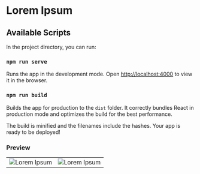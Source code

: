 # Lorem Ipsum

## Available Scripts

In the project directory, you can run:

### `npm run serve`

Runs the app in the development mode.
Open [http://localhost:4000](http://localhost:4000) to view it in the browser.

### `npm run build`

Builds the app for production to the `dist` folder.
It correctly bundles React in production mode and optimizes the build for the best performance.

The build is minified and the filenames include the hashes.
Your app is ready to be deployed!

### Preview
<table>
    <tr>
        <td><img src="https://github.com/chayan-1906/react-udemy-john-smilga/assets/82430454/8ab2105a-864a-4314-bf5d-720418ff60b3" 
                    alt="Lorem Ipsum"></td>
        <td><img src="https://github.com/chayan-1906/react-udemy-john-smilga/assets/82430454/0f911b87-83e9-4fab-9655-06b7169f2a49" 
                    alt="Lorem Ipsum"></td>
    </tr>
</table>
